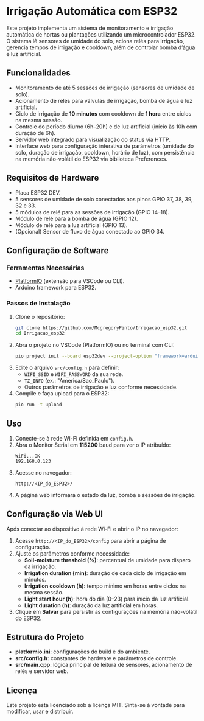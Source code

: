 # Irrigação Automática com ESP32

Este projeto implementa um sistema de monitoramento e irrigação automática de hortas ou plantações utilizando um microcontrolador ESP32. O sistema lê sensores de umidade do solo, aciona relés para irrigação, gerencia tempos de irrigação e cooldown, além de controlar bomba d’água e luz artificial.

## Funcionalidades

- Monitoramento de até 5 sessões de irrigação (sensores de umidade de solo).
- Acionamento de relés para válvulas de irrigação, bomba de água e luz artificial.
- Ciclo de irrigação de **10 minutos** com cooldown de **1 hora** entre ciclos na mesma sessão.
- Controle do período diurno (6h–20h) e de luz artificial (início às 10h com duração de 6h).
- Servidor web integrado para visualização do status via HTTP.
- Interface web para configuração interativa de parâmetros (umidade do solo, duração de irrigação, cooldown, horário de luz), com persistência na memória não-volátil do ESP32 via biblioteca Preferences.

## Requisitos de Hardware

- Placa ESP32 DEV.
- 5 sensores de umidade de solo conectados aos pinos GPIO 37, 38, 39, 32 e 33.
- 5 módulos de relé para as sessões de irrigação (GPIO 14–18).
- Módulo de relé para a bomba de água (GPIO 12).
- Módulo de relé para a luz artificial (GPIO 13).
- (Opcional) Sensor de fluxo de água conectado ao GPIO 34.

## Configuração de Software

### Ferramentas Necessárias

- [PlatformIO](https://platformio.org/) (extensão para VSCode ou CLI).
- Arduino framework para ESP32.

### Passos de Instalação

1. Clone o repositório:
   ```bash
   git clone https://github.com/McgregoryPinto/Irrigacao_esp32.git
   cd Irrigacao_esp32
   ```
2. Abra o projeto no VSCode (PlatformIO) ou no terminal com CLI:
   ```bash
   pio project init --board esp32dev --project-option "framework=arduino"
   ```
3. Edite o arquivo `src/config.h` para definir:
   - `WIFI_SSID` e `WIFI_PASSWORD` da sua rede.
   - `TZ_INFO` (ex.: "America/Sao_Paulo").
   - Outros parâmetros de irrigação e luz conforme necessidade.
4. Compile e faça upload para o ESP32:
   ```bash
   pio run -t upload
   ```

## Uso

1. Conecte-se à rede Wi-Fi definida em `config.h`.
2. Abra o Monitor Serial em **115200** baud para ver o IP atribuído:
   ```
   WiFi...OK
   192.168.0.123
   ```
3. Acesse no navegador:
   ```
   http://<IP_do_ESP32>/
   ```
4. A página web informará o estado da luz, bomba e sessões de irrigação.

## Configuração via Web UI

Após conectar ao dispositivo à rede Wi-Fi e abrir o IP no navegador:

1. Acesse `http://<IP_do_ESP32>/config` para abrir a página de configuração.
2. Ajuste os parâmetros conforme necessidade:
   - **Soil-moisture threshold (%)**: percentual de umidade para disparo da irrigação.
   - **Irrigation duration (min)**: duração de cada ciclo de irrigação em minutos.
   - **Irrigation cooldown (h)**: tempo mínimo em horas entre ciclos na mesma sessão.
   - **Light start hour (h)**: hora do dia (0–23) para início da luz artificial.
   - **Light duration (h)**: duração da luz artificial em horas.
3. Clique em **Salvar** para persistir as configurações na memória não-volátil do ESP32.


## Estrutura do Projeto

- **platformio.ini**: configurações do build e do ambiente.
- **src/config.h**: constantes de hardware e parâmetros de controle.
- **src/main.cpp**: lógica principal de leitura de sensores, acionamento de relés e servidor web.

## Licença

Este projeto está licenciado sob a licença MIT. Sinta-se à vontade para modificar, usar e distribuir.
